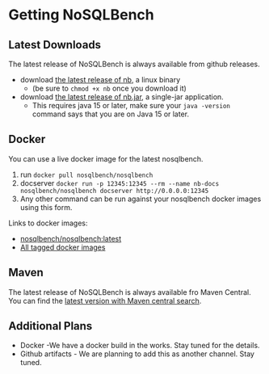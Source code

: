 # Getting NoSQLBench

## Latest Downloads

The latest release of NoSQLBench is always available from github releases.

- download [the latest release of nb](https://github.com/nosqlbench/nosqlbench/releases/latest/download/nb), a linux
  binary
  - (be sure to `chmod +x nb` once you download it)
- download [the latest release of nb.jar](https://github.com/nosqlbench/nosqlbench/releases/latest/download/nb.jar), a
  single-jar application.
  - This requires java 15 or later, make sure your `java -version
  ` command says that you are on Java 15 or later.

## Docker

You can use a live docker image for the latest nosqlbench.

1. run `docker pull nosqlbench/nosqlbench`
2. docserver `docker run -p 12345:12345 --rm --name nb-docs nosqlbench/nosqlbench docserver http://0.0.0.0:12345
`
3. Any other command can be run against your nosqlbench docker images using this form.

Links to docker images:

- [nosqlbench/nosqlbench:latest](https://hub.docker.com/r/nosqlbench/nosqlbench/tags?page=1&name=latest)
- [All tagged docker images](https://hub.docker.com/r/nosqlbench/nosqlbench/tags)

## Maven

The latest release of NoSQLBench is always available fro Maven Central.
You can find the [latest version with Maven central search](https://search.maven.org/search?q=g:io.nosqlbench).

## Additional Plans

- Docker -We have a docker build in the works. Stay tuned for the details.
- Github artifacts - We are planning to add this as another channel. Stay tuned.
